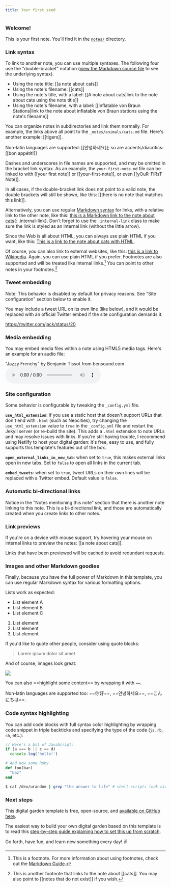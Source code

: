 ```yaml
---
title: Your first seed
---
```


### Welcome!
This is your first note. You'll find it in the [`notes/`](https://github.com/maximevaillancourt/digital-garden-jekyll-template/tree/master/_notes) directory. 

### Link syntax

To link to another note, you can use multiple syntaxes. The following four use the "double-bracket" notation ([view the Markdown source file](https://github.com/maximevaillancourt/digital-garden-jekyll-template/blob/master/_notes/your-first-note.md#link-syntax) to see the underlying syntax).

- Using the note title: [[a note about cats]]
- Using the note's filename: [[cats]]
- Using the note's title, with a label: [[A note about cats|link to the note about cats using the note title]]
- Using the note's filename, with a label: [[inflatable von Braun Stations|link to the note about inflatable von Braun stations using the note's filename]]

You can organize notes in subdirectories and link them normally. For example, the links above all point to the `_notes/animals/cats.md` file. Here's another example: [[tigers]].

Non-latin languages are supported: [[안녕하세요]]; so are accents/diacritics: [[bon appétit!]]

Dashes and underscores in file names are supported, and may be omitted in the bracket link syntax. As an example, the `your-first-note.md` file can be linked to with [[your first note]] or [[your-first-note]], or even [[yOuR-FiRsT Note]].

In all cases, if the double-bracket link does not point to a valid note, the double brackets will still be shown, like this: [[there is no note that matches this link]].

Alternatively, you can use regular [Markdown syntax](https://www.markdownguide.org/getting-started/) for links, with a relative link to the other note, like this: [this is a Markdown link to the note about cats](/cats){: .internal-link}. Don't forget to use the `.internal-link` class to make sure the link is styled as an internal link (without the little arrow).

Since the Web is all about HTML, you can always use plain HTML if you want, like this: <a class="internal-link" href="/cats">This is a link to the note about cats with HTML</a>.

Of course, you can also link to external websites, like this: [this is a link to Wikipedia](https://wikipedia.org/). Again, you can use plain HTML if you prefer. Footnotes are also supported and will be treated like internal links.[^1] You can point to other notes in your footnotes.[^2]

[^1]: This is a footnote. For more information about using footnotes, check out the [Markdown Guide](https://www.markdownguide.org/extended-syntax/#footnotes).
[^2]: This is another footnote that links to the note about [[cats]]. You may also point to [[notes that do not exist]] if you wish.

### Tweet embedding

Note: This behavior is disabled by default for privacy reasons. See "Site configuration" section below to enable it.

You may include a tweet URL on its own line (like below), and it would be replaced with an official Twitter embed if the site configuration demands it.

https://twitter.com/jack/status/20

### Media embedding

You may embed media files within a note using HTML5 media tags. Here's an example for an audio file:

"Jazzy Frenchy" by Benjamin Tissot from bensound.com
<audio controls>
  <source src="{{ site.baseurl }}/assets/jazzyfrenchy.mp3" type="audio/mpeg">
  Your browser does not support the audio element.
</audio>

### Site configuration

Some behavior is configurable by tweaking the `_config.yml` file.

**`use_html_extension`**: if you use a static host that doesn't support URLs that don't end with `.html` (such as Neocities), try changing the `use_html_extension` value to `true` in the `_config.yml` file and restart the Jekyll server (or re-build the site). This adds a `.html` extension to note URLs and may resolve issues with links. If you're still having trouble, I recommend using Netlify to host your digital garden: it's free, easy to use, and fully supports this template's features out of the box.

**`open_external_links_in_new_tab`**: when set to `true`, this makes external links open in new tabs. Set to `false` to open all links in the current tab.

**`embed_tweets`**: when set to `true`, tweet URLs on their own lines will be replaced with a Twitter embed. Default value is `false`.

### Automatic bi-directional links

Notice in the "Notes mentioning this note" section that there is another note linking to this note. This is a bi-directional link, and those are automatically created when you create links to other notes.

### Link previews

If you're on a device with mouse support, try hovering your mouse on internal links to preview the notes: [[a note about cats]].

Links that have been previewed will be cached to avoid redundant requests.

### Images and other Markdown goodies

Finally, because you have the full power of Markdown in this template, you can use regular Markdown syntax for various formatting options.

Lists work as expected:

- List element A
- List element B
- List element C

1. List element
2. List element
3. List element

If you'd like to quote other people, consider using quote blocks:

> Lorem ipsum dolor sit amet

And of course, images look great:

<img src="{{ site.baseurl }}/assets/image.jpg"/>

You can also ==highlight some content== by wrapping it with `==`.

Non-latin languages are supported too: ==你好==, ==안녕하세요==, ==こんにちは==.

### Code syntax highlighting

You can add code blocks with full syntax color highlighting by wrapping code snippet in triple backticks and specifying the type of the code (`js`, `rb`, `sh`, etc.):

```js
// Here's a bit of JavaScript:
if (a === b || c == d)
  console.log('hello!')
```

```rb
# And now some Ruby
def foo(bar)
  "baz"
end
```

```sh
$ cat /dev/urandom | grep "the answer to life" # shell scripts look nice too
```


### Next steps

This digital garden template is free, open-source, and [available on GitHub here](https://github.com/maximevaillancourt/digital-garden-jekyll-template).

The easiest way to build your own digital garden based on this template is to read this [step-by-step guide explaining how to set this up from scratch](https://maximevaillancourt.com/blog/setting-up-your-own-digital-garden-with-jekyll).

Go forth, have fun, and learn new something every day! ✌️
